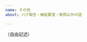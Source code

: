 ```yaml
---
name: その他
about: バグ報告・機能要望・質問以外の話

---
```


（自由記述）

<!-- 雑談したい場合 [こちら](https://github.com/sakura-editor/management-forum/issues?utf8=%E2%9C%93&q=is%3Aissue+is%3Aopen+%E9%9B%91%E8%AB%87) にそのためのチケットがあります。 -->
<!-- 説明に必要なスクリーンショットがあれば貼り付けお願いします。-->
<!-- 画像ファイルをこの欄にドラッグ＆ドロップすれば画像が貼り付けられます -->
